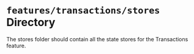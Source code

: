 # `features/transactions/stores` Directory

The stores folder should contain all the state stores for the Transactions feature.

